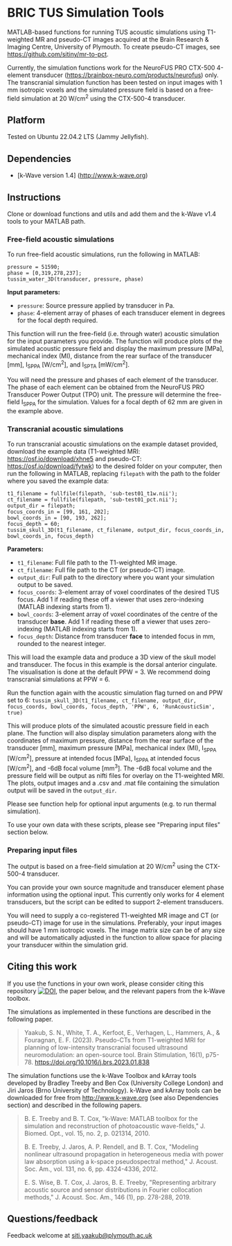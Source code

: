 # BRIC TUS Simulation Tools

MATLAB-based functions for running TUS acoustic simulations using T1-weighted MR and pseudo-CT images acquired at the Brain Research & Imaging Centre, University of Plymouth. To create pseudo-CT images, see https://github.com/sitiny/mr-to-pct.

Currently, the simulation functions work for the NeuroFUS PRO CTX-500 4-element transducer (https://brainbox-neuro.com/products/neurofus) only. The transcranial simulation function has been tested on input images with 1 mm isotropic voxels and the simulated pressure field is based on a free-field simulation at 20 W/cm<sup>2</sup> using the CTX-500-4 transducer. 


## Platform

Tested on Ubuntu 22.04.2 LTS (Jammy Jellyfish).


## Dependencies

* [k-Wave version 1.4] (http://www.k-wave.org)


## Instructions

Clone or download functions and utils and add them and the k-Wave v1.4 tools to your MATLAB path.

### Free-field acoustic simulations
To run free-field acoustic simulations, run the following in MATLAB:
```
pressure = 51590;
phase = [0,319,278,237];
tussim_water_3D(transducer, pressure, phase)
```
**Input parameters:**
* `pressure`: Source pressure applied by transducer in Pa.
* `phase`: 4-element array of phases of each transducer element in degrees for the focal depth required.

This function will run the free-field (i.e. through water) acoustic simulation for the input parameters you provide. The function will produce plots of the simulated acoustic pressure field and display the maximum pressure [MPa], mechanical index (MI), distance from the rear surface of the transducer [mm], I<sub>SPPA</sub> [W/cm<sup>2</sup>], and I<sub>SPTA</sub> [mW/cm<sup>2</sup>]. 

You will need the pressure and phases of each element of the transducer. The phase of each element can be obtained from the NeuroFUS PRO Transducer Power Output (TPO) unit. The pressure will determine the free-field I<sub>SPPA</sub> for the simulation. Values for a focal depth of 62 mm are given in the example above.

### Transcranial acoustic simulations
To run transcranial acoustic simulations on the example dataset provided, download the example data (T1-weighted MRI: https://osf.io/download/xhne5 and pseudo-CT: https://osf.io/download/fytwk) to the desired folder on your computer, then run the following in MATLAB, replacing `filepath` with the path to the folder where you saved the example data:
```
t1_filename = fullfile(filepath, 'sub-test01_t1w.nii');
ct_filename = fullfile(filepath, 'sub-test01_pct.nii');
output_dir = filepath;
focus_coords_in = [99, 161, 202];
bowl_coords_in = [90, 193, 262];
focus_depth = 60;
tussim_skull_3D(t1_filename, ct_filename, output_dir, focus_coords_in, bowl_coords_in, focus_depth)
```
**Parameters:**
* `t1_filename`: Full file path to the T1-weighted MR image.
* `ct_filename`: Full file path to the CT (or pseudo-CT) image.
* `output_dir`: Full path to the directory where you want your simulation output to be saved.
* `focus_coords`: 3-element array of voxel coordinates of the desired TUS focus. Add 1 if reading these off a viewer that uses zero-indexing (MATLAB indexing starts from 1).
* `bowl_coords`: 3-element array of voxel coordinates of the centre of the transducer **base**. Add 1 if reading these off a viewer that uses zero-indexing (MATLAB indexing starts from 1).
* `focus_depth`: Distance from transducer **face** to intended focus in mm, rounded to the nearest integer.

This will load the example data and produce a 3D view of the skull model and transducer. The focus in this example is the dorsal anterior cingulate. The visualisation is done at the default PPW = 3. We recommend doing transcranial simulations at PPW = 6.

Run the function again with the acoustic simulation flag turned on and PPW set to 6:
`tussim_skull_3D(t1_filename, ct_filename, output_dir, focus_coords, bowl_coords, focus_depth, 'PPW', 6, 'RunAcousticSim', true)`

This will produce plots of the simulated acoustic pressure field in each plane. The function will also display simulation parameters along with the coordinates of maximum pressure, distance from the rear surface of the transducer [mm], maximum pressure [MPa], mechanical index (MI), I<sub>SPPA</sub> [W/cm<sup>2</sup>], pressure at intended focus [MPa], I<sub>SPPA</sub> at intended focus [W/cm<sup>2</sup>], and -6dB focal volume [mm<sup>3</sup>]. The -6dB focal volume and the pressure field will be output as nifti files for overlay on the T1-weighted MRI.
The plots, output images and a .csv and .mat file containing the simulation output will be saved in the `output_dir`.

Please see function help for optional input arguments (e.g. to run thermal simulation).

To use your own data with these scripts, please see "Preparing input files" section below.


### Preparing input files
The output is based on a free-field simulation at 20 W/cm<sup>2</sup> using the CTX-500-4 transducer. 

You can provide your own source magnitude and transducer element phase information using the optional input. This currently only works for 4 element transducers, but the script can be edited to support 2-element transducers.

You will need to supply a co-registered T1-weighted MR image and CT (or pseudo-CT) image for use in the simulations. Preferably, your input images should have 1 mm isotropic voxels. The image matrix size can be of any size and will be automatically adjusted in the function to allow space for placing your transducer within the simulation grid.


## Citing this work

If you use the functions in your own work, please consider citing this repository [![DOI](https://zenodo.org/badge/528941098.svg)](https://zenodo.org/badge/latestdoi/528941098), the paper below, and the relevant papers from the k-Wave toolbox.

The simulations as implemented in these functions are described in the following paper.

>    Yaakub, S. N., White, T. A., Kerfoot, E., Verhagen, L., Hammers, A., & Fouragnan, E. F. (2023). Pseudo-CTs from T1-weighted MRI for planning of low-intensity transcranial focused ultrasound neuromodulation: an open-source tool. Brain Stimulation, 16(1), p75-78. https://doi.org/10.1016/j.brs.2023.01.838

The simulation functions use the k-Wave Toolbox and kArray tools developed by Bradley Treeby and Ben Cox (University College London) and Jiri Jaros (Brno University of Technology). k-Wave and kArray tools can be downloaded for free from http://www.k-wave.org (see also Dependencies section) and described in the following papers. 

> B. E. Treeby and B. T. Cox, "k-Wave: MATLAB toolbox for the simulation and reconstruction of photoacoustic wave-fields," J. Biomed. Opt., vol. 15, no. 2, p. 021314, 2010.
>
> B. E. Treeby, J. Jaros, A. P. Rendell, and B. T. Cox, "Modeling nonlinear ultrasound propagation in heterogeneous media with power law absorption using a k-space pseudospectral method," J. Acoust. Soc. Am., vol. 131, no. 6, pp. 4324-4336, 2012.
>
> E. S. Wise, B. T. Cox, J. Jaros, B. E. Treeby, "Representing arbitrary acoustic source and sensor distributions in Fourier collocation methods," J. Acoust. Soc. Am., 146 (1), pp. 278-288, 2019.


## Questions/feedback
Feedback welcome at siti.yaakub@plymouth.ac.uk
